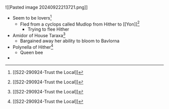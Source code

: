 ![[Pasted image 20240922213721.png]]

- Seem to be lovers[^s22]
	- Fled from a cyclops called Mudlop from Hither to [[Yon]][^s22]
		- Trying to flee Hither
- Amidor of House Taraxa[^s22]
	- Bargained away her ability to bloom to Bavlorna
- Polynella of Hither[^s22]
	- Queen bee
- 

[^s22]: [[S22-290924-Trust the Local]]